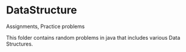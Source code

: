 # DataStructure
Assignments, Practice problems 

This folder contains random problems in java that includes various Data Structures.
